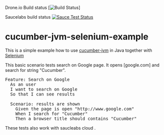Drone.io Build status
[![Build Status](https://drone.io/github.com/akash1233/cucumber-jvm-selenium-example/status.png)]

Saucelabs build status 
[![Sauce Test Status](https://saucelabs.com/buildstatus/dharmendrasingh)](https://saucelabs.com/u/dharmendrasingh)

cucumber-jvm-selenium-example
================

This is a simple example how to use [cucumber-jvm](https://github.com/cucumber/cucumber-jvm) in Java
together with [Selenium](http://seleniumhq.org/)

This basic scenario tests search on Google page. It opens [google.com] and search for string "Cucumber".

<pre>
Feature: Search on Google
  As an user
  I want to search on Google
  So that I can see results

  Scenario: results are shown
    Given the page is open "http://www.google.com"
    When I search for "Cucumber"
    Then a browser title should contains "Cucumber"
</pre>
These tests also work with saucleabs cloud .
